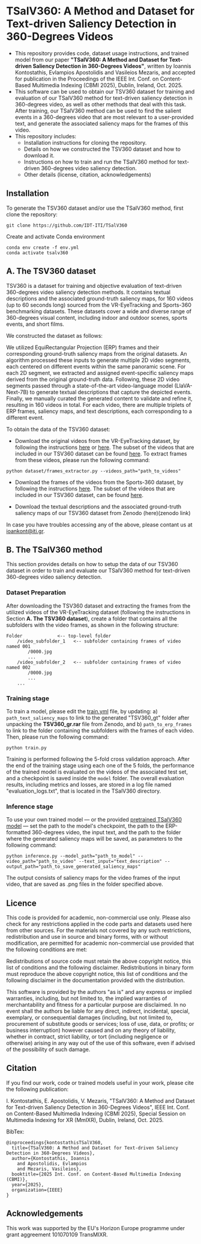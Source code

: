 # TSalV360: A Method and Dataset for Text-driven Saliency Detection in 360-Degrees Videos

* This repository provides code, dataset usage instructions, and trained model from our paper **"TSalV360: A Method and Dataset for Text-driven Saliency Detection in 360-Degrees Videos"**, written by Ioannis Kontostathis, Evlampios Apostolidis and Vasileios Mezaris, and accepted for publication in the Proceedings of the IEEE Int. Conf. on Content-Based Multimedia Indexing (CBMI 2025), Dublin, Ireland, Oct. 2025.
* This software can be used to obtain our TSV360 dataset for training and evaluation of our TSalV360 method for text-driven saliency detection in 360-degrees video, as well as other methods that deal with this task. After training, our TSalV360 method can be used to find the salient events in a 360-degrees video that are most relevant to a user-provided text, and generate the associated saliency maps for the frames of this video.
* This repository includes:
  * Installation instructions for cloning the repository.
  * Details on how we constructed the TSV360 dataset and how to download it.
  * Instructions on how to train and run the TSalV360 method for text-driven 360-degrees video saliency detection.
  * Other details (license, citation, acknowledgements)

## Installation
To generate the TSV360 dataset and/or use the TSalV360 method, first clone the repository:
```
git clone https://github.com/IDT-ITI/TSalV360
```
Create and activate Conda environment

```
conda env create -f env.yml
conda activate tsalv360
```
## A. The TSV360 dataset

TSV360 is a dataset for training and objective evaluation of text-driven 360-degrees video saliency detection methods.
It contains textual descriptions and the associated ground-truth saliency maps, for 160 videos (up to 60 seconds long) sourced from the VR-EyeTracking and Sports-360 benchmarking datasets. These datasets cover a wide and diverse range of 360-degrees visual content, including indoor and outdoor scenes, sports events, and short films.

We constructed the dataset as follows:

We utilized EquiRectangular Projection (ERP) frames and their corresponding ground-truth saliency maps from the original datasets. An algorithm processed these inputs to generate multiple 2D video segments, each centered on different events within the same panoramic scene. For each 2D segment, we extracted and assigned event-specific saliency maps derived from the original ground-truth data. Following, these 2D video segments passed through a state-of-the-art video-language model (LlaVA-Next-7B) to generate textual descriptions that capture the depicted events. Finally, we manually curated the generated content to validate and refine it, resulting in 160 videos in total. For each video, there are multiple triplets of ERP frames, saliency maps, and text descriptions, each corresponding to a different event.

To obtain the data of the TSV360 dataset:

*	Download the original videos from the VR-EyeTracking dataset, by following the instructions [here](https://github.com/xuyanyu-shh/VR-EyeTracking) or [here](https://github.com/mtliba/ATSal/tree/master). The subset of the videos that are included in our TSV360 dataset can be found [here](dataset/vreyetracking.json). To extract frames from these videos, please run the following command:
``` 
python dataset/frames_extractor.py --videos_path="path_to_videos"
```
* Download the frames of the videos from the Sports-360 dataset, by following the instructions [here](https://github.com/vhchuong/Saliency-prediction-for-360-degree-video/tree/main). The subset of the videos that are included in our TSV360 dataset, can be found [here](dataset/sports360.json).

* Download the textual descriptions and the associated ground-truth saliency maps of our TSV360 dataset from Zenodo (here)(zenodo link)

In case you have troubles accessing any of the above, please contant us at ioankont@iti.gr. 

## B. The TSalV360 method

This section provides details on how to setup the data of our TSV360 dataset in order to train and evaluate our TSalV360 method for text-driven 360-degrees video saliency detection.

### Dataset Preparation

After downloading the TSV360 dataset and extracting the frames from the utilized videos of the VR-EyeTracking dataset (following the instructions in Section **A. The TSV360 dataset**), create a folder that contains all the subfolders with the video frames, as shown in the following structure:

```Text
Folder             <-- top-level folder
    /video_subfolder_1   <-- subfolder containing frames of video named 001
        /0000.jpg
        ...
    /video_subfolder_2   <-- subfolder containing frames of video named 002
        /0000.jpg
        ...
    ...
```

### Training stage
To train a model, please edit the [train.yml](configs/train.yml) file, by updating: a) `path_text_saliency_maps` to link to the generated "TSV360_gt" folder after unpacking the **TSV360_gr.rar** file from Zenodo, and b) `path_to_erp_frames` to link to the folder containing the subfolders with the frames of each video. Then, please run the following command:

```
python train.py
```

Training is performed following the 5-fold cross validation approach. After the end of the training stage using each one of the 5 folds, the performance of the trained model is evaluated on the videos of the associated test set, and a checkpoint is saved inside the `model` folder. The overall evaluation results, including metrics and losses, are stored in a log file named "evaluation_logs.txt", that is located in the TSalV360 directory.

### Inference stage

To use your own trained model — or the provided [pretrained TSalV360 model](https://drive.google.com/file/d/1oMyNRPtgtDMHkCpttPXaSyGj45CG8HS-/view?usp=sharing) — set the path to the model's checkpoint, the path to the ERP-formatted 360-degrees video, the input text, and the path to the folder where the generated saliency maps will be saved, as parameters to the following command:

```
python inference.py --model_path="path_to_model" --video_path="path_to_video" --text_input="text_description" --output_path="path_to_save_generated_saliency_maps"
```

The output consists of saliency maps for the video frames of the input video, that are saved as .png files in the folder specified above.

## Licence

This code is provided for academic, non-commercial use only. Please also check for any restrictions applied in the code parts and datasets used here from other sources. For the materials not covered by any such restrictions, redistribution and use in source and binary forms, with or without modification, are permitted for academic non-commercial use provided that the following conditions are met:

Redistributions of source code must retain the above copyright notice, this list of conditions and the following disclaimer. Redistributions in binary form must reproduce the above copyright notice, this list of conditions and the following disclaimer in the documentation provided with the distribution.

This software is provided by the authors "as is" and any express or implied warranties, including, but not limited to, the implied warranties of merchantability and fitness for a particular purpose are disclaimed. In no event shall the authors be liable for any direct, indirect, incidental, special, exemplary, or consequential damages (including, but not limited to, procurement of substitute goods or services; loss of use, data, or profits; or business interruption) however caused and on any theory of liability, whether in contract, strict liability, or tort (including negligence or otherwise) arising in any way out of the use of this software, even if advised of the possibility of such damage.

## Citation
If you find our work, code or trained models useful in your work, please cite the following publication:

I. Kontostathis, E. Apostolidis, V. Mezaris, "TSalV360: A Method and Dataset for Text-driven Saliency Detection in 360-Degrees Videos", IEEE Int. Conf. on Content-Based Multimedia Indexing (CBMI 2025), Special Session on Multimedia Indexing for XR (MmIXR), Dublin, Ireland, Oct. 2025.

BibTex:
````
@inproceedings{kontostathisTSalV360,
  title={TSalV360: A Method and Dataset for Text-driven Saliency Detection in 360-Degrees Videos},
  author={Kontostathis, Ioannis
    and Apostolidis, Evlampios
    and Mezaris, Vasileios},
  booktitle={2025 Int. Conf. on Content-Based Multimedia Indexing (CBMI)},
  year={2025},
  organization={IEEE}
}
````
## Acknowledgements
This work was supported by the EU's Horizon Europe programme under grant aggreement 101070109 TransMIXR.



